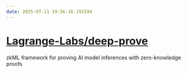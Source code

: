 ```yaml
---
date: 2025-07-11 19:56:16.191594
---
```


# [Lagrange-Labs/deep-prove](https://github.com/Lagrange-Labs/deep-prove)

zkML framework for proving AI model inferences with zero-knowledge proofs